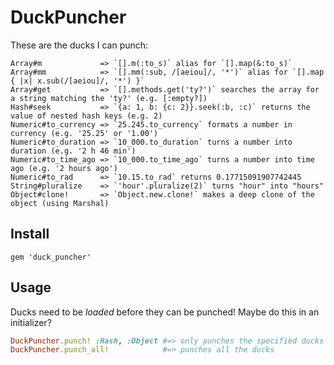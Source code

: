 # DuckPuncher

These are the ducks I can punch:

    Array#m             => `[].m(:to_s)` alias for `[].map(&:to_s)` 
    Array#mm            => `[].mm(:sub, /[aeiou]/, '*')` alias for `[].map { |x| x.sub(/[aeiou]/, '*') }` 
    Array#get           => `[].methods.get('ty?')` searches the array for a string matching the 'ty?' (e.g. [:empty?]) 
    Hash#seek           => `{a: 1, b: {c: 2}}.seek(:b, :c)` returns the value of nested hash keys (e.g. 2)
    Numeric#to_currency => `25.245.to_currency` formats a number in currency (e.g. '25.25' or '1.00') 
    Numeric#to_duration => `10_000.to_duration` turns a number into duration (e.g. '2 h 46 min')
    Numeric#to_time_ago => `10_000.to_time_ago` turns a number into time ago (e.g. '2 hours ago')
    Numeric#to_rad      => `10.15.to_rad` returns 0.17715091907742445
    String#pluralize    => `'hour'.pluralize(2)` turns "hour" into "hours"
    Object#clone!       => `Object.new.clone!` makes a deep clone of the object (using Marshal)

## Install

    gem 'duck_puncher'

## Usage

Ducks need to be _loaded_ before they can be punched! Maybe do this in an initializer?

```ruby
DuckPuncher.punch! :Hash, :Object #=> only punches the specified ducks
DuckPuncher.punch_all!            #=> punches all the ducks
```
